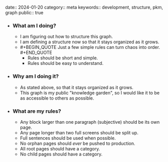 date:: 2024-01-20
category:: meta
keywords:: development, structure, pkm, graph
public:: true

- ### What am I doing?
	- I am figuring out how to structure this graph.
	- I am defining a structure now so that it stays organized as it grows.
	- #+BEGIN_QUOTE
	  Just a few simple rules can turn chaos into order.
	  #+END_QUOTE
		- Rules should be short and simple.
		- Rules should be easy to understand.
- ### Why am I doing it?
	- As stated above, so that it stays organized as it grows.
	- This graph is my public "knowledge garden", so I would like it to be as accessible to others as possible.
- ### What are my rules?
	- Any block larger than one paragraph (subjective) should be its own page.
	- Any page longer than two full screens should be split up.
	- Full sentences should be used when possible.
	- No orphan pages should *ever* be pushed to production.
	- All root pages should have a category.
	- No child pages should have a category.
